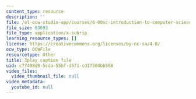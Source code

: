 ```yaml
---
content_type: resource
description: ''
file: /ol-ocw-studio-app/courses/6-00sc-introduction-to-computer-science-and-programming-spring-2011/c77498d95cda55bfd5f1cd17504bb598_88fqFjfxgwI.srt
file_size: 63693
file_type: application/x-subrip
learning_resource_types: []
license: https://creativecommons.org/licenses/by-nc-sa/4.0/
ocw_type: OCWFile
resourcetype: Other
title: 3play caption file
uid: c77498d9-5cda-55bf-d5f1-cd17504bb598
video_files:
  video_thumbnail_file: null
video_metadata:
  youtube_id: null
---
```

